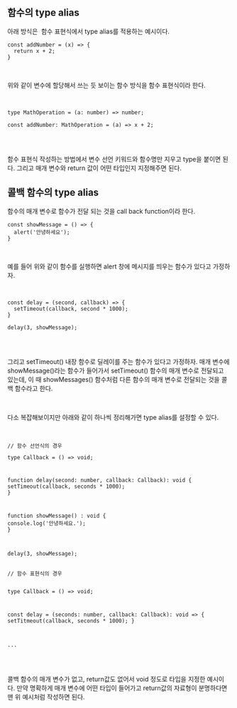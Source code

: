 <h2 data-ke-size="size26">함수의 type alias</h2>
<p data-ke-size="size16">아래 방식은&nbsp; 함수 표현식에서 type alias를 적용하는 예시이다.</p>
<pre id="code_1719304231250" class="javascript" data-ke-language="javascript" data-ke-type="codeblock"><code>const addNumber = (x) =&gt; {
  return x + 2;
}</code></pre>
<p data-ke-size="size16">&nbsp;</p>
<p data-ke-size="size16">위와 같이 변수에 할당해서 쓰는 듯 보이는 함수 방식을 함수 표현식이라 한다.</p>
<p data-ke-size="size16">&nbsp;</p>
<pre id="code_1719304309677" class="javascript" data-ke-language="javascript" data-ke-type="codeblock"><code>type MathOperation = (a: number) =&gt; number;
<p>const addNumber: MathOperation = (a) =&gt; x + 2;</code></pre></p>
<p data-ke-size="size16">&nbsp;</p>
<p data-ke-size="size16">함수 표현식 작성하는 방법에서 변수 선언 키워드와 함수명만 지우고 type을 붙이면 된다. 그리고 매개 변수와 return 값이 어떤 타입인지 지정해주면 된다.</p>
<h2 data-ke-size="size26">콜백 함수의 type alias</h2>
<p data-ke-size="size16">함수의 매개 변수로 함수가 전달 되는 것을 call back function이라 한다.</p>
<pre id="code_1719304718551" class="javascript" data-ke-language="javascript" data-ke-type="codeblock"><code>const showMessage = () =&gt; {
  alert('안녕하세요');
}</code></pre>
<p data-ke-size="size16">&nbsp;</p>
<p data-ke-size="size16">예를 들어 위와 같이 함수를 실행하면 alert 창에 메시지를 띄우는 함수가 있다고 가정하자.</p>
<p data-ke-size="size16">&nbsp;</p>
<pre id="code_1719304823380" class="javascript" data-ke-language="javascript" data-ke-type="codeblock"><code>const delay = (second, callback) =&gt; {
  setTimeout(callback, second * 1000);
}
<p>delay(3, showMessage);</code></pre></p>
<p data-ke-size="size16">&nbsp;</p>
<p data-ke-size="size16">그리고 setTimeout() 내장 함수로 딜레이를 주는 함수가 있다고 가정하자. 매개 변수에 showMessage()라는 함수가 들어가서 setTimeout() 함수의 매개 변수로 전달되고 있는데, 이 때 showMessages() 함수처럼 다른 함수의 매개 변수로 전달되는 것을 콜백 함수라고 한다.</p>
<p data-ke-size="size16">&nbsp;</p>
<p data-ke-size="size16">다소 복잡해보이지만 아래와 같이 하나씩 정리해가면 type alias를 설정할 수 있다.</p>
<p data-ke-size="size16">&nbsp;</p>
<pre id="code_1719305084815" class="javascript" data-ke-language="javascript" data-ke-type="codeblock"><code>// 함수 선언식의 경우
<p>type Callback = () =&gt; void;</p>
<p>function delay(second: number, callback: Callback): void {
setTimeout(callback, seconds * 1000);
}</p>
<p>function showMessage() : void {
console.log('안녕하세요.');
}</p>
<p>delay(3, showMessage);</code></pre></p>
<pre id="code_1719305242251" class="javascript" data-ke-language="javascript" data-ke-type="codeblock"><code>// 함수 표현식의 경우

type Callback = () =&gt; void;

const delay = (seconds: number, callback: Callback): void =&gt; {
  setTitmeout(callback, seconds * 1000);
}

...</code></pre>
<p data-ke-size="size16">&nbsp;</p>
<p data-ke-size="size16">콜백 함수의 매개 변수가 없고, return값도 없어서 void 정도로 타입을 지정한 예시이다. 만약 명확하게 매개 변수에 어떤 타입이 들어가고 return값의 자료형이 분명하다면 맨 위 예시처럼 작성하면 된다.</p>